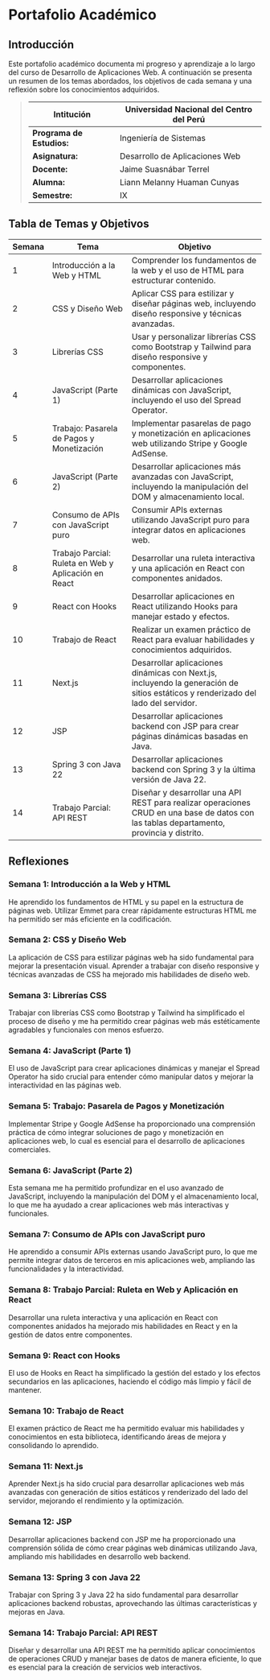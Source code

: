 # Portafolio Académico

## Introducción

Este portafolio académico documenta mi progreso y aprendizaje a lo largo del curso de Desarrollo de Aplicaciones Web. A continuación se presenta un resumen de los temas abordados, los objetivos de cada semana y una reflexión sobre los conocimientos adquiridos.

>Intitución                 |Universidad Nacional del Centro del Perú   |
>-------------------------  | ------------------------------            |
>**Programa de Estudios:**  | Ingeniería de Sistemas                    |
>**Asignatura:**            | Desarrollo de Aplicaciones Web            |
>**Docente:**               | Jaime Suasnábar Terrel                    |
>**Alumna:**                | Liann Melanny Huaman Cunyas               |
>**Semestre:**              | IX                                        |


## Tabla de Temas y Objetivos

| **Semana** | **Tema**                                           | **Objetivo**                                                                                         |
|------------|----------------------------------------------------|------------------------------------------------------------------------------------------------------|
| 1          | Introducción a la Web y HTML                       | Comprender los fundamentos de la web y el uso de HTML para estructurar contenido.                    |
| 2          | CSS y Diseño Web                                   | Aplicar CSS para estilizar y diseñar páginas web, incluyendo diseño responsive y técnicas avanzadas.|
| 3          | Librerías CSS                                      | Usar y personalizar librerías CSS como Bootstrap y Tailwind para diseño responsive y componentes.   |
| 4          | JavaScript (Parte 1)                              | Desarrollar aplicaciones dinámicas con JavaScript, incluyendo el uso del Spread Operator.            |
| 5          | Trabajo: Pasarela de Pagos y Monetización          | Implementar pasarelas de pago y monetización en aplicaciones web utilizando Stripe y Google AdSense. |
| 6          | JavaScript (Parte 2)                              | Desarrollar aplicaciones más avanzadas con JavaScript, incluyendo la manipulación del DOM y almacenamiento local. |
| 7          | Consumo de APIs con JavaScript puro                | Consumir APIs externas utilizando JavaScript puro para integrar datos en aplicaciones web.          |
| 8          | Trabajo Parcial: Ruleta en Web y Aplicación en React | Desarrollar una ruleta interactiva y una aplicación en React con componentes anidados.               |
| 9          | React con Hooks                                    | Desarrollar aplicaciones en React utilizando Hooks para manejar estado y efectos.                   |
| 10         | Trabajo de React                                   | Realizar un examen práctico de React para evaluar habilidades y conocimientos adquiridos.           |
| 11         | Next.js                                            | Desarrollar aplicaciones dinámicas con Next.js, incluyendo la generación de sitios estáticos y renderizado del lado del servidor. |
| 12         | JSP                                                | Desarrollar aplicaciones backend con JSP para crear páginas dinámicas basadas en Java.              |
| 13         | Spring 3 con Java 22                              | Desarrollar aplicaciones backend con Spring 3 y la última versión de Java 22.                       |
| 14         | Trabajo Parcial: API REST                         | Diseñar y desarrollar una API REST para realizar operaciones CRUD en una base de datos con las tablas departamento, provincia y distrito. |

## Reflexiones

### Semana 1: Introducción a la Web y HTML
He aprendido los fundamentos de HTML y su papel en la estructura de páginas web. Utilizar Emmet para crear rápidamente estructuras HTML me ha permitido ser más eficiente en la codificación.

### Semana 2: CSS y Diseño Web
La aplicación de CSS para estilizar páginas web ha sido fundamental para mejorar la presentación visual. Aprender a trabajar con diseño responsive y técnicas avanzadas de CSS ha mejorado mis habilidades de diseño web.

### Semana 3: Librerías CSS
Trabajar con librerías CSS como Bootstrap y Tailwind ha simplificado el proceso de diseño y me ha permitido crear páginas web más estéticamente agradables y funcionales con menos esfuerzo.

### Semana 4: JavaScript (Parte 1)
El uso de JavaScript para crear aplicaciones dinámicas y manejar el Spread Operator ha sido crucial para entender cómo manipular datos y mejorar la interactividad en las páginas web.

### Semana 5: Trabajo: Pasarela de Pagos y Monetización
Implementar Stripe y Google AdSense ha proporcionado una comprensión práctica de cómo integrar soluciones de pago y monetización en aplicaciones web, lo cual es esencial para el desarrollo de aplicaciones comerciales.

### Semana 6: JavaScript (Parte 2)
Esta semana me ha permitido profundizar en el uso avanzado de JavaScript, incluyendo la manipulación del DOM y el almacenamiento local, lo que me ha ayudado a crear aplicaciones web más interactivas y funcionales.

### Semana 7: Consumo de APIs con JavaScript puro
He aprendido a consumir APIs externas usando JavaScript puro, lo que me permite integrar datos de terceros en mis aplicaciones web, ampliando las funcionalidades y la interactividad.

### Semana 8: Trabajo Parcial: Ruleta en Web y Aplicación en React
Desarrollar una ruleta interactiva y una aplicación en React con componentes anidados ha mejorado mis habilidades en React y en la gestión de datos entre componentes.

### Semana 9: React con Hooks
El uso de Hooks en React ha simplificado la gestión del estado y los efectos secundarios en las aplicaciones, haciendo el código más limpio y fácil de mantener.

### Semana 10: Trabajo de React
El examen práctico de React me ha permitido evaluar mis habilidades y conocimientos en esta biblioteca, identificando áreas de mejora y consolidando lo aprendido.

### Semana 11: Next.js
Aprender Next.js ha sido crucial para desarrollar aplicaciones web más avanzadas con generación de sitios estáticos y renderizado del lado del servidor, mejorando el rendimiento y la optimización.

### Semana 12: JSP
Desarrollar aplicaciones backend con JSP me ha proporcionado una comprensión sólida de cómo crear páginas web dinámicas utilizando Java, ampliando mis habilidades en desarrollo web backend.

### Semana 13: Spring 3 con Java 22
Trabajar con Spring 3 y Java 22 ha sido fundamental para desarrollar aplicaciones backend robustas, aprovechando las últimas características y mejoras en Java.

### Semana 14: Trabajo Parcial: API REST
Diseñar y desarrollar una API REST me ha permitido aplicar conocimientos de operaciones CRUD y manejar bases de datos de manera eficiente, lo que es esencial para la creación de servicios web interactivos.
